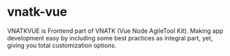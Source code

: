 # vnatk-vue
VNATKVUE is Frontend part of VNATK (Vue Node AgileTool Kit). Making app development easy by including some best practices as integral part, yet, giving you total customization options.
